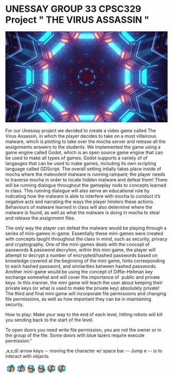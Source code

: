 # UNESSAY GROUP 33 CPSC329 Project " THE VIRUS ASSASSIN "

 
![alt text](https://github.com/hailey-allen/Unessay/blob/main/assets/bg/mainbackg.png)


For our Unessay project we decided to create a video game called The Virus Assassin, in which the player decides to take on a most villainous malware, which is plotting to take over the mocha server and release all the assignments answers to the students. We implemented the game using a game engine called Godot, which is an open source game engine that can be used to make all types of games. Godot supports a variety of of langauges that can be used to make games, including its own scripting language called GDScript. The overall setting intially takes place inside of mocha where the malevolent malware is running rampant; the player needs to traverse mocha in order to locate hidden malware and defeat them! There will be running dialogue throughout the gameplay nods to concepts learned in class. This running dialogue will also serve an educational role by indicating how the malware is able to interfere with mocha to conduct it’s negative acts and narrating the ways the player hinders these actions. Behaviours of malware learned in class will also determine where the malware is found, as well as what the malware is doing in mocha to steal and release the assignment files.

The only way the player can defeat the malware would be playing through a series of mini-games in-game. Essentially these mini-games were created with concepts taught throughout the class in mind, such as security, privacy and cryptography. One of the mini-games deals with the concept of passwords & password decrytion, within this mini game, the player will attempt to decrypt a number of encrypted/hashed passwords based on knowledge covered at the beginning of the mini game, hints corresponding to each hashed password, and similarities between hashed passwords. Another mini-game would be using the concept of Diffie-Hellman key exchange somewhat and will cover the importance of  public and private keys. In this manner, the mini game will teach the user about keeping their private keys (or what is used to make the private key) absolutely private! The third and final mini game will incorporate file permissions and changing file permissions, as well as how important they can be in maintaining security.


How to play:
Make your way to the end of each level, hitting robots will kill you 
sending back to the start of the level.

To open doors you need write file permission, you are not the owner 
or in the group of the file. Some doors with blue lazers require execute 
permission."

,a,s,d/ arrow keys -- moving the character
w/ space bar -- Jump
e -- is to interact with objects

![alt text](https://github.com/hailey-allen/Unessay/blob/main/assets/player/double_jump.png)






